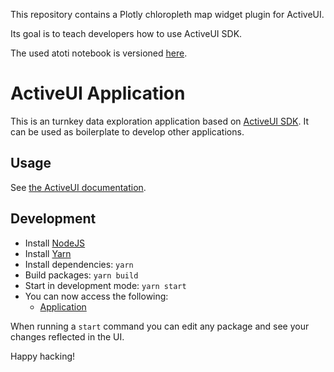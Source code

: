 This repository contains a Plotly chloropleth map widget plugin for ActiveUI.

Its goal is to teach developers how to use ActiveUI SDK.

The used atoti notebook is versioned [here](https://github.com/Nouzbe/atoti-oecd-green-growth).

# ActiveUI Application

This is an turnkey data exploration application based on [ActiveUI SDK](https://github.com/activeviam/activeui-5/tree/master/packages/sdk). It can be used as boilerplate to develop other applications.

## Usage

See [the ActiveUI documentation](https://activeviam.com/activeui/documentation).

## Development

- Install [NodeJS](https://nodejs.org/en/download/)
- Install [Yarn](https://yarnpkg.com/lang/en/docs/install)
- Install dependencies: `yarn`
- Build packages: `yarn build`
- Start in development mode: `yarn start`
- You can now access the following:
  - [Application](http://localhost:3000)

When running a `start` command you can edit any package and see your changes reflected in the UI.

Happy hacking!
